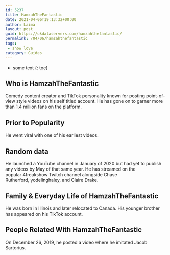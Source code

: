 ```yaml
---
id: 5237
title: HamzahTheFantastic
date: 2021-04-06T19:13:32+00:00
author: Laima
layout: post
guid: https://ukdataservers.com/hamzahthefantastic/
permalink: /04/06/hamzahthefantastic
tags:
 - show love
category: Guides
---
```


* some text
{: toc}


## Who is HamzahTheFantastic
                  
                  
                  
Comedy content creator and TikTok personality known for posting point-of-view style videos on his self titled account. He has gone on to garner more than 1.4 million fans on the platform.
                  
              
            
              
            
                
                
                
## Prior to Popularity
                  
                  
                  
He went viral with one of his earliest videos.
                  
              
            
              
            
                
                
                
## Random data
                  
                  
                  
He launched a YouTube channel in January of 2020 but had yet to publish any videos by May of that same year. He has streamed on the popular 4freakshow Twitch channel alongside Chase Rutherford, yodelinghaley, and Claire Drake.
                  
              
            
              
            
                
                
                
## Family & Everyday Life of HamzahTheFantastic
                  
                  
                  
He was born in Illinois and later relocated to Canada. His younger brother has appeared on his TikTok account.
                  
              
            
              
            
                
                
                
## People Related With HamzahTheFantastic
                  
                  
                  
On December 26, 2019, he posted a video where he imitated Jacob Sartorius. 
                  
              
            
              
            
                
              
            
              
              
            
            
              
            
          
          
          
